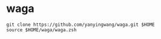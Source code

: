 waga
========
```shell
git clone https://github.com/yanyingwang/waga.git $HOME
source $HOME/waga/waga.zsh
```
